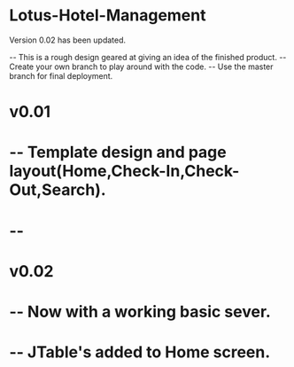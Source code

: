 # Lotus-Hotel-Management

 Version 0.02 has been updated.
 
 -- This is a rough design geared at giving an idea of the finished product.
 -- Create your own branch to play around with the code.
 -- Use the master branch for final deployment.
 
 # v0.01 
 # -- Template design and page layout(Home,Check-In,Check-Out,Search).
 # -- 
 
 # v0.02
 # -- Now with a working basic sever.
 # -- JTable's added to Home screen.
